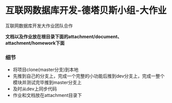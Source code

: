 # 互联网数据库开发-德塔贝斯小组-大作业
互联网数据库开发大作业团队合作

**文档以及作业放在根目录下面的attachment/document、attachment/homework下面**

### 细节

- 将项目clone(master分支)到本地
- 先推到自己的分支上，完成一个完整的小功能后推到dev分支上，完成一整个模块并测试完毕推到master分支上
- 及时从dev上同步代码
- 作业和文档放在attachment目录下
